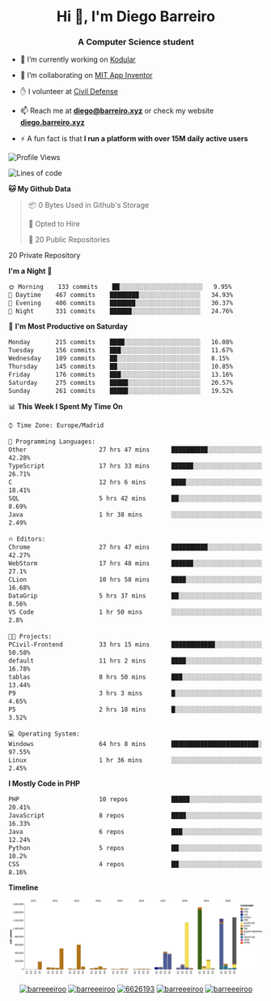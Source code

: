 <h1 align="center">Hi 👋, I'm Diego Barreiro</h1>
<h3 align="center">A Computer Science student</h3>

- 🔭 I’m currently working on [Kodular](https://www.kodular.io)

- 👯 I’m collaborating on [MIT App Inventor](https://github.com/mit-cml/appinventor-sources)

- ✋ I volunteer at [Civil Defense](https://proteccioncivil.sdc.gal)

- 📫 Reach me at **diego@barreiro.xyz** or check my website **[diego.barreiro.xyz](https://diego.barreiro.xyz)**

- ⚡ A fun fact is that **I run a platform with over 15M daily active users**

<!--START_SECTION:waka-->
![Profile Views](http://img.shields.io/badge/Profile%20Views-6-blue)

![Lines of code](https://img.shields.io/badge/From%20Hello%20World%20I%27ve%20Written-25.7%20million%20lines%20of%20code-blue)

**🐱 My Github Data** 

> 📦 0 Bytes Used in Github's Storage 
 > 
> 💼 Opted to Hire
 > 
> 📜 20 Public Repositories 
 > 
20 Private Repository 
 > 
**I'm a Night 🦉** 

```text
🌞 Morning    133 commits    ██░░░░░░░░░░░░░░░░░░░░░░░   9.95% 
🌆 Daytime    467 commits    ████████░░░░░░░░░░░░░░░░░   34.93% 
🌃 Evening    406 commits    ███████░░░░░░░░░░░░░░░░░░   30.37% 
🌙 Night      331 commits    ██████░░░░░░░░░░░░░░░░░░░   24.76%

```
📅 **I'm Most Productive on Saturday** 

```text
Monday       215 commits    ████░░░░░░░░░░░░░░░░░░░░░   16.08% 
Tuesday      156 commits    ███░░░░░░░░░░░░░░░░░░░░░░   11.67% 
Wednesday    109 commits    ██░░░░░░░░░░░░░░░░░░░░░░░   8.15% 
Thursday     145 commits    ██░░░░░░░░░░░░░░░░░░░░░░░   10.85% 
Friday       176 commits    ███░░░░░░░░░░░░░░░░░░░░░░   13.16% 
Saturday     275 commits    █████░░░░░░░░░░░░░░░░░░░░   20.57% 
Sunday       261 commits    █████░░░░░░░░░░░░░░░░░░░░   19.52%

```


📊 **This Week I Spent My Time On** 

```text
⌚︎ Time Zone: Europe/Madrid

💬 Programming Languages: 
Other                    27 hrs 47 mins      ██████████░░░░░░░░░░░░░░░   42.28% 
TypeScript               17 hrs 33 mins      ██████░░░░░░░░░░░░░░░░░░░   26.71% 
C                        12 hrs 6 mins       ████░░░░░░░░░░░░░░░░░░░░░   18.41% 
SQL                      5 hrs 42 mins       ██░░░░░░░░░░░░░░░░░░░░░░░   8.69% 
Java                     1 hr 38 mins        ░░░░░░░░░░░░░░░░░░░░░░░░░   2.49%

🔥 Editors: 
Chrome                   27 hrs 47 mins      ██████████░░░░░░░░░░░░░░░   42.27% 
WebStorm                 17 hrs 48 mins      ██████░░░░░░░░░░░░░░░░░░░   27.1% 
CLion                    10 hrs 58 mins      ████░░░░░░░░░░░░░░░░░░░░░   16.68% 
DataGrip                 5 hrs 37 mins       ██░░░░░░░░░░░░░░░░░░░░░░░   8.56% 
VS Code                  1 hr 50 mins        ░░░░░░░░░░░░░░░░░░░░░░░░░   2.8%

🐱‍💻 Projects: 
PCivil-Frontend          33 hrs 15 mins      ████████████░░░░░░░░░░░░░   50.58% 
default                  11 hrs 2 mins       ████░░░░░░░░░░░░░░░░░░░░░   16.78% 
tablas                   8 hrs 50 mins       ███░░░░░░░░░░░░░░░░░░░░░░   13.44% 
P9                       3 hrs 3 mins        █░░░░░░░░░░░░░░░░░░░░░░░░   4.65% 
P5                       2 hrs 18 mins       █░░░░░░░░░░░░░░░░░░░░░░░░   3.52%

💻 Operating System: 
Windows                  64 hrs 8 mins       ████████████████████████░   97.55% 
Linux                    1 hr 36 mins        ░░░░░░░░░░░░░░░░░░░░░░░░░   2.45%

```

**I Mostly Code in PHP** 

```text
PHP                      10 repos            █████░░░░░░░░░░░░░░░░░░░░   20.41% 
JavaScript               8 repos             ████░░░░░░░░░░░░░░░░░░░░░   16.33% 
Java                     6 repos             ███░░░░░░░░░░░░░░░░░░░░░░   12.24% 
Python                   5 repos             ██░░░░░░░░░░░░░░░░░░░░░░░   10.2% 
CSS                      4 repos             ██░░░░░░░░░░░░░░░░░░░░░░░   8.16%

```


**Timeline**

![Chart not found](https://raw.githubusercontent.com/barreeeiroo/barreeeiroo/master/charts/bar_graph.png) 


<!--END_SECTION:waka-->

<p align="center">
<a href="https://twitter.com/barreeeiroo" target="blank"><img align="center" src="https://cdn.jsdelivr.net/npm/simple-icons@3.0.1/icons/twitter.svg" alt="barreeeiroo" height="20" width="20" /></a>
<a href="https://linkedin.com/in/barreeeiroo" target="blank"><img align="center" src="https://cdn.jsdelivr.net/npm/simple-icons@3.0.1/icons/linkedin.svg" alt="barreeeiroo" height="20" width="20" /></a>
<a href="https://stackoverflow.com/users/6626193" target="blank"><img align="center" src="https://cdn.jsdelivr.net/npm/simple-icons@3.0.1/icons/stackoverflow.svg" alt="6626193" height="20" width="20" /></a>
<a href="https://fb.com/barreeeiroo" target="blank"><img align="center" src="https://cdn.jsdelivr.net/npm/simple-icons@3.0.1/icons/facebook.svg" alt="barreeeiroo" height="20" width="20" /></a>
<a href="https://instagram.com/barreeeiroo" target="blank"><img align="center" src="https://cdn.jsdelivr.net/npm/simple-icons@3.0.1/icons/instagram.svg" alt="barreeeiroo" height="20" width="20" /></a>
</p>
